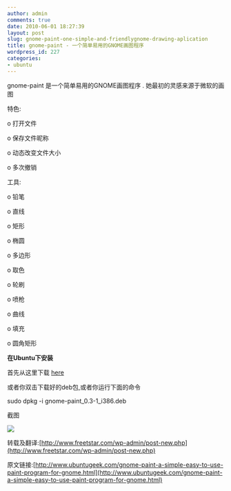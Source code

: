 ```yaml
---
author: admin
comments: true
date: 2010-06-01 18:27:39
layout: post
slug: gnome-paint-one-simple-and-friendlygnome-drawing-aplication
title: gnome-paint - 一个简单易用的GNOME画图程序
wordpress_id: 227
categories:
- ubuntu
---
```


gnome-paint 是一个简单易用的GNOME画图程序 . 她最初的灵感来源于微软的画图

特色:

o 打开文件  

o 保存文件昵称  

o 动态改变文件大小  

o 多次撤销

工具:

o 铅笔  

o 直线  

o 矩形  

o 椭圆  

o 多边形  

o 取色  

o 轮刷  

o 喷枪  

o 曲线  

o 填充  

o 圆角矩形

**在Ubuntu下安装**

首先从这里下载 [here](http://code.google.com/p/gnome-paint/)

或者你双击下载好的deb包,或者你运行下面的命令

sudo dpkg -i gnome-paint_0.3-1_i386.deb

截图

![](http://www.ubuntugeek.com/wp-content/uploads/2010/06/Captura_de_tela.png)

转载及翻译:[http://www.freetstar.com/wp-admin/post-new.php](http://www.freetstar.com/wp-admin/post-new.php)

原文链接:[http://www.ubuntugeek.com/gnome-paint-a-simple-easy-to-use-paint-program-for-gnome.html](http://www.ubuntugeek.com/gnome-paint-a-simple-easy-to-use-paint-program-for-gnome.html)


